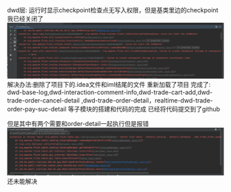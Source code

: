dwd层:  运行时显示checkpoint检查点无写入权限，但是基类里边的checkpoint我已经关闭了![img.png](img.png)
  解决办法:删除了项目下的.idea文件和iml结尾的文件 重新加载了项目
完成了:
   dwd-base-log,dwd-interaction-comment-info,dwd-trade-cart-add,dwd-trade-order-cancel-detail
,dwd-trade-order-detail，realtime-dwd-trade-order-pay-suc-detail 等子模块的搭建和代码的完成 已经将代码提交到了github

但是其中有两个需要和order-detail一起执行但是报错
![img_1.png](img_1.png)
还未能解决 